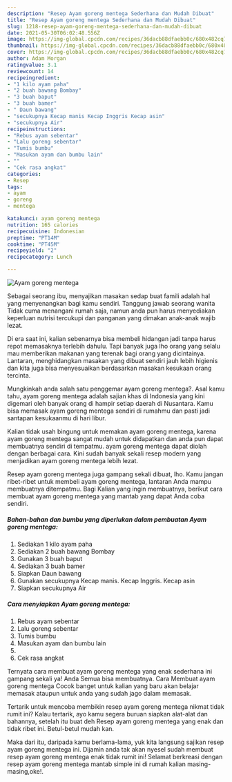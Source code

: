 ```yaml
---
description: "Resep Ayam goreng mentega Sederhana dan Mudah Dibuat"
title: "Resep Ayam goreng mentega Sederhana dan Mudah Dibuat"
slug: 1218-resep-ayam-goreng-mentega-sederhana-dan-mudah-dibuat
date: 2021-05-30T06:02:48.556Z
image: https://img-global.cpcdn.com/recipes/36dacb88dfaebb0c/680x482cq70/ayam-goreng-mentega-foto-resep-utama.jpg
thumbnail: https://img-global.cpcdn.com/recipes/36dacb88dfaebb0c/680x482cq70/ayam-goreng-mentega-foto-resep-utama.jpg
cover: https://img-global.cpcdn.com/recipes/36dacb88dfaebb0c/680x482cq70/ayam-goreng-mentega-foto-resep-utama.jpg
author: Adam Morgan
ratingvalue: 3.1
reviewcount: 14
recipeingredient:
- "1 kilo ayam paha"
- "2 buah bawang Bombay"
- "3 buah baput"
- "3 buah bamer"
- " Daun bawang"
- "secukupnya Kecap manis Kecap Inggris Kecap asin"
- "secukupnya Air"
recipeinstructions:
- "Rebus ayam sebentar"
- "Lalu goreng sebentar"
- "Tumis bumbu"
- "Masukan ayam dan bumbu lain"
- ""
- "Cek rasa angkat"
categories:
- Resep
tags:
- ayam
- goreng
- mentega

katakunci: ayam goreng mentega 
nutrition: 165 calories
recipecuisine: Indonesian
preptime: "PT14M"
cooktime: "PT45M"
recipeyield: "2"
recipecategory: Lunch

---
```



![Ayam goreng mentega](https://img-global.cpcdn.com/recipes/36dacb88dfaebb0c/680x482cq70/ayam-goreng-mentega-foto-resep-utama.jpg)

Sebagai seorang ibu, menyajikan masakan sedap buat famili adalah hal yang menyenangkan bagi kamu sendiri. Tanggung jawab seorang  wanita Tidak cuma menangani rumah saja, namun anda pun harus menyediakan keperluan nutrisi tercukupi dan panganan yang dimakan anak-anak wajib lezat.

Di era  saat ini, kalian sebenarnya bisa membeli hidangan jadi tanpa harus repot memasaknya terlebih dahulu. Tapi banyak juga lho orang yang selalu mau memberikan makanan yang terenak bagi orang yang dicintainya. Lantaran, menghidangkan masakan yang dibuat sendiri jauh lebih higienis dan kita juga bisa menyesuaikan berdasarkan masakan kesukaan orang tercinta. 



Mungkinkah anda salah satu penggemar ayam goreng mentega?. Asal kamu tahu, ayam goreng mentega adalah sajian khas di Indonesia yang kini digemari oleh banyak orang di hampir setiap daerah di Nusantara. Kamu bisa memasak ayam goreng mentega sendiri di rumahmu dan pasti jadi santapan kesukaanmu di hari libur.

Kalian tidak usah bingung untuk memakan ayam goreng mentega, karena ayam goreng mentega sangat mudah untuk didapatkan dan anda pun dapat membuatnya sendiri di tempatmu. ayam goreng mentega dapat diolah dengan berbagai cara. Kini sudah banyak sekali resep modern yang menjadikan ayam goreng mentega lebih lezat.

Resep ayam goreng mentega juga gampang sekali dibuat, lho. Kamu jangan ribet-ribet untuk membeli ayam goreng mentega, lantaran Anda mampu membuatnya ditempatmu. Bagi Kalian yang ingin membuatnya, berikut cara membuat ayam goreng mentega yang mantab yang dapat Anda coba sendiri.

<!--inarticleads1-->

##### Bahan-bahan dan bumbu yang diperlukan dalam pembuatan Ayam goreng mentega:

1. Sediakan 1 kilo ayam paha
1. Sediakan 2 buah bawang Bombay
1. Gunakan 3 buah baput
1. Sediakan 3 buah bamer
1. Siapkan  Daun bawang
1. Gunakan secukupnya Kecap manis. Kecap Inggris. Kecap asin
1. Siapkan secukupnya Air




<!--inarticleads2-->

##### Cara menyiapkan Ayam goreng mentega:

1. Rebus ayam sebentar
1. Lalu goreng sebentar
1. Tumis bumbu
1. Masukan ayam dan bumbu lain
1. 
1. Cek rasa angkat




Ternyata cara membuat ayam goreng mentega yang enak sederhana ini gampang sekali ya! Anda Semua bisa membuatnya. Cara Membuat ayam goreng mentega Cocok banget untuk kalian yang baru akan belajar memasak ataupun untuk anda yang sudah jago dalam memasak.

Tertarik untuk mencoba membikin resep ayam goreng mentega nikmat tidak rumit ini? Kalau tertarik, ayo kamu segera buruan siapkan alat-alat dan bahannya, setelah itu buat deh Resep ayam goreng mentega yang enak dan tidak ribet ini. Betul-betul mudah kan. 

Maka dari itu, daripada kamu berlama-lama, yuk kita langsung sajikan resep ayam goreng mentega ini. Dijamin anda tak akan nyesel sudah membuat resep ayam goreng mentega enak tidak rumit ini! Selamat berkreasi dengan resep ayam goreng mentega mantab simple ini di rumah kalian masing-masing,oke!.

